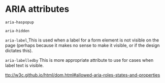 # ARIA attributes

`aria-haspopup`

`aria-hidden`

`aria-label`[ ](http://w3c.github.io/html/dom.html#allowed-aria-roles-states-and-properties)This is used when a label for a form element is not visible on the page \(perhaps because it makes no sense to make it visible, or if the design dictates this\).

`aria-labelledby` This is more appropriate attribute to use for cases when label text is visible.

[ttp://w3c.github.io/html/dom.html\#allowed-aria-roles-states-and-properties](http://w3c.github.io/html/dom.html#allowed-aria-roles-states-and-properties)

